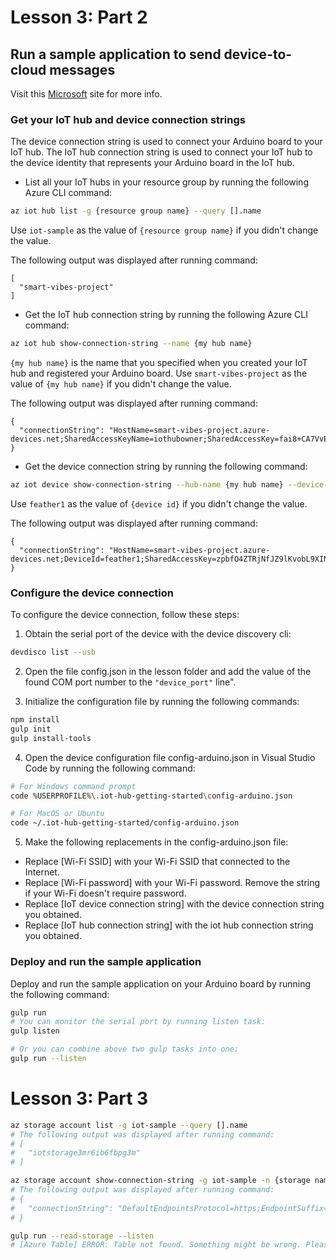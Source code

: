 # Lesson 3: Part 2

## Run a sample application to send device-to-cloud messages
Visit this [Microsoft](https://docs.microsoft.com/en-us/azure/iot-hub/iot-hub-adafruit-feather-m0-wifi-kit-arduino-lesson3-run-azure-blink) site for more info.

### Get your IoT hub and device connection strings
The device connection string is used to connect your Arduino board to your IoT hub. The IoT hub connection string is used to connect your IoT hub to the device identity that represents your Arduino board in the IoT hub.

- List all your IoT hubs in your resource group by running the following Azure CLI command:

```bash
az iot hub list -g {resource group name} --query [].name
```

Use `iot-sample` as the value of `{resource group name}` if you didn't change the value.

The following output was displayed after running command:

```
[
  "smart-vibes-project"
]
```

- Get the IoT hub connection string by running the following Azure CLI command:

```bash
az iot hub show-connection-string --name {my hub name}
```

`{my hub name}` is the name that you specified when you created your IoT hub and registered your Arduino board. Use `smart-vibes-project` as the value of `{my hub name}` if you didn't change the value.

The following output was displayed after running command:

```
{
  "connectionString": "HostName=smart-vibes-project.azure-devices.net;SharedAccessKeyName=iothubowner;SharedAccessKey=fai8+CA7VvEd9LYP4+Vta/VIMQHf9Iotyj9nZ7N0KgY="
}
```

- Get the device connection string by running the following command:

```bash
az iot device show-connection-string --hub-name {my hub name} --device-id {device id}
```

Use `feather1` as the value of `{device id}` if you didn't change the value.

The following output was displayed after running command:

```
{
  "connectionString": "HostName=smart-vibes-project.azure-devices.net;DeviceId=feather1;SharedAccessKey=zpbfO4ZTRjNfJZ9lKvobL9XINnxnm+7yvCINY44Nd1s="
}
```

### Configure the device connection

To configure the device connection, follow these steps:

1. Obtain the serial port of the device with the device discovery cli:

```bash
devdisco list --usb
```

2. Open the file config.json in the lesson folder and add the value of the found COM port number to the `"device_port"` line".

3. Initialize the configuration file by running the following commands:

```bash
npm install
gulp init
gulp install-tools
```

4. Open the device configuration file config-arduino.json in Visual Studio Code by running the following command:

```bash
# For Windows command prompt
code %USERPROFILE%\.iot-hub-getting-started\config-arduino.json

# For MacOS or Ubuntu
code ~/.iot-hub-getting-started/config-arduino.json
```

5. Make the following replacements in the config-arduino.json file:

- Replace [Wi-Fi SSID] with your Wi-Fi SSID that connected to the Internet.
- Replace [Wi-Fi password] with your Wi-Fi password. Remove the string if your Wi-Fi doesn't require password.
- Replace [IoT device connection string] with the device connection string you obtained.
- Replace [IoT hub connection string] with the iot hub connection string you obtained.

### Deploy and run the sample application

Deploy and run the sample application on your Arduino board by running the following command:

```bash
gulp run
# You can monitor the serial port by running listen task:
gulp listen

# Or you can combine above two gulp tasks into one:
gulp run --listen
```

# Lesson 3: Part 3

```bash
az storage account list -g iot-sample --query [].name
# The following output was displayed after running command:
# [
#   "iotstorage3mr6ib6fbpg3m"
# ]

az storage account show-connection-string -g iot-sample -n {storage name}
# The following output was displayed after running command:
# {
#   "connectionString": "DefaultEndpointsProtocol=https;EndpointSuffix=core.windows.net;AccountName=iotstorage3mr6ib6fbpg3m;AccountKey=0OmNYuB4wkTYIoGTd2i9bTte13LaD0tOrkDzXs2xvOMYJlkyt2C8+Bz1RSTOqPi0h00E9cg2KNuWR0LZqjJwnA=="
# }

gulp run --read-storage --listen
# [Azure Table] ERROR: Table not found. Something might be wrong. Please go to troubleshooting page for more information.
```
